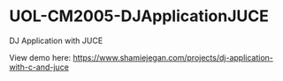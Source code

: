# UOL-CM2005-DJApplicationJUCE
DJ Application with JUCE

View demo here: https://www.shamiejegan.com/projects/dj-application-with-c-and-juce 
